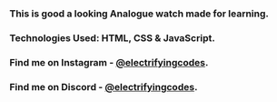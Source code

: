 ### This is good a looking Analogue watch made for learning.

### Technologies Used: HTML, CSS & JavaScript.

### Find me on Instagram - [@electrifyingcodes][Instagram].

### Find me on Discord - [@electrifyingcodes][discord].

[Instagram]: https://www.instagram.com/electrifying_codes
[discord]: https://discord.com/invite/VGj9tpuqhm
